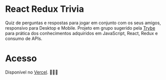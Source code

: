 # React Redux Trivia
Quiz de perguntas e respostas para jogar em conjunto com os seus amigos, responsivo para Desktop e Mobile. Projeto em grupo sugerido pela [Trybe](https://github.com/tryber/) para prática dos conhecimentos adquiridos em JavaScript, React, Redux e consumo de APIs.

# Acesso
Disponível no [Vercel](https://trivia-game-bqssc6c7g-murilorsv14.vercel.app/). 🎲🎯🥇
